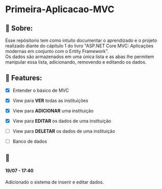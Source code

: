 # Primeira-Aplicacao-MVC

## :scroll: Sobre: 
Esse repósitorio tem como intuito documentar o aprendizado e o projeto realizado diante do cápitulo 1 do livro "ASP.NET Core MVC: Aplicações modernas em conjunto com o Entity Framework".<br>
Os dados são armazenados em uma única lista e as abas lhe permitem manipular essa lista, adicionando, removendo e editando os dados.<br>

## :newspaper: Features:
- [x] Entender o básico de MVC
- [x] View para **VER** todas as instituições
- [x] View para **ADICIONAR** uma instituição
- [x] View para **EDITAR** os dados de uma instituição
- [ ] View para **DELETAR** os dados de uma instituição

- [ ] Banco de dados

## :scroll:
#### 19/07 - 17:40 
Adicionado o sistema de inserir e editar dados.